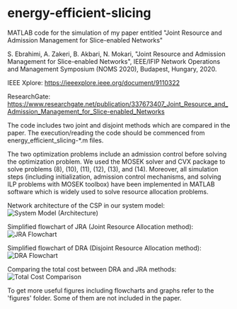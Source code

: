 # energy-efficient-slicing
MATLAB code for the simulation of my paper entitled "Joint Resource and Admission Management for Slice-enabled Networks"

S. Ebrahimi, A. Zakeri, B. Akbari, N. Mokari, "Joint Resource and Admission Management for Slice-enabled Networks",  IEEE/IFIP Network Operations and Management Symposium (NOMS 2020), Budapest, Hungary, 2020.

IEEE Xplore:
https://ieeexplore.ieee.org/document/9110322

ResearchGate:
https://www.researchgate.net/publication/337673407_Joint_Resource_and_Admission_Management_for_Slice-enabled_Networks

The code includes two joint and disjoint methods which are compared in the paper. The execution/reading the code should be commenced from energy_efficient_slicing-*.m files.

The two optimization problems include an admission control before solving the optimization problem. We used the MOSEK solver and CVX package to solve problems (8), (10), (11), (12), (13), and (14).
Moreover, all simulation steps (including initialization, admission control mechanisms, and solving ILP problems with MOSEK toolbox) have been implemented in MATLAB software which is widely used to solve resource allocation problems.

Network architecture of the CSP in our system model:
![System Model (Architecture)](https://github.com/sinaebrahimi/energy-efficient-slicing/blob/master/figures/1-Network%20architecture%20of%20the%20CSP%20in%20our%20system%20model-transparent.png?raw=true "System Model (Architecture)")

Simplified flowchart of JRA (Joint Resource Allocation method):
![JRA Flowchart](https://github.com/sinaebrahimi/energy-efficient-slicing/blob/master/figures/2-Simplified%20flowchart%20of%20JRA%20(Joint%20Resource%20Allocation).png?raw=true)

Simplified flowchart of DRA (Disjoint Resource Allocation method):
![DRA Flowchart](https://github.com/sinaebrahimi/energy-efficient-slicing/blob/master/figures/(Not)-Simplified%20flowchart%20of%20DRA%20(Disjoint%20Resource%20Allocation).png?raw=true)

Comparing the total cost between DRA and JRA methods:
![Total Cost Comparison](https://github.com/sinaebrahimi/energy-efficient-slicing/blob/master/figures/3a-Overall%20Cost%20(C_total).png?raw=true)

To get more useful figures including flowcharts and graphs refer to the 'figures' folder. Some of them are not included in the paper.
